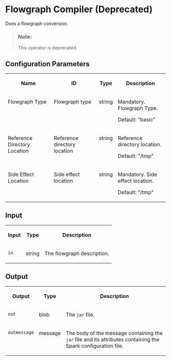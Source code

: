 <!-- loio1760e5289ae1477493eeb5f2e0c18c88 -->

# Flowgraph Compiler \(Deprecated\)

Does a flowgraph conversion.



> ### Note:  
> This operator is deprecated.



<a name="loio1760e5289ae1477493eeb5f2e0c18c88__section_sq1_nf3_vdb"/>

## Configuration Parameters


<table>
<tr>
<th valign="top">

Name

</th>
<th valign="top">

ID

</th>
<th valign="top">

Type

</th>
<th valign="top">

Description

</th>
</tr>
<tr>
<td valign="top">

Flowgraph Type

</td>
<td valign="top">

Flowgraph type

</td>
<td valign="top">

string

</td>
<td valign="top">

Mandatory. Flowgraph Type.

Default: "basic"

</td>
</tr>
<tr>
<td valign="top">

Reference Directory Location

</td>
<td valign="top">

Reference directory location

</td>
<td valign="top">

string

</td>
<td valign="top">

Reference directory location.

Default: "/tmp"

</td>
</tr>
<tr>
<td valign="top">

Side Effect Location

</td>
<td valign="top">

Side effect location

</td>
<td valign="top">

string

</td>
<td valign="top">

Mandatory. Side effect location.

Default: "/tmp"

</td>
</tr>
</table>



<a name="loio1760e5289ae1477493eeb5f2e0c18c88__section_knq_5f3_vdb"/>

## Input


<table>
<tr>
<th valign="top">

Input

</th>
<th valign="top">

Type

</th>
<th valign="top">

Description

</th>
</tr>
<tr>
<td valign="top">

`in` 

</td>
<td valign="top">

string

</td>
<td valign="top">

The flowgraph description.

</td>
</tr>
</table>



<a name="loio1760e5289ae1477493eeb5f2e0c18c88__section_swc_cg3_vdb"/>

## Output


<table>
<tr>
<th valign="top">

Output

</th>
<th valign="top">

Type

</th>
<th valign="top">

Description

</th>
</tr>
<tr>
<td valign="top">

`out` 

</td>
<td valign="top">

blob

</td>
<td valign="top">

The `jar` file.

</td>
</tr>
<tr>
<td valign="top">

`outmessage` 

</td>
<td valign="top">

message

</td>
<td valign="top">

The body of the message containing the `jar` file and its attributes containing the Spark configuration file.

</td>
</tr>
</table>

